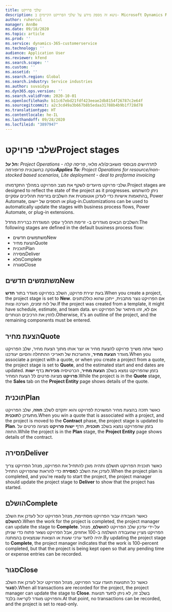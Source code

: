 ```yaml
---
title: שלבי פרויקט
description: נושא זה מספק מידע על שלבי הפרויקט הקיימים ב- Microsoft Dynamics Project Operations.
author: ruhercul
manager: AnnBe
ms.date: 09/18/2020
ms.topic: article
ms.prod: ''
ms.service: dynamics-365-customerservice
ms.technology: ''
audience: Application User
ms.reviewer: kfend
ms.search.scope: ''
ms.custom: ''
ms.assetid: ''
ms.search.region: Global
ms.search.industry: Service industries
ms.author: suvaidya
ms.dyn365.ops.version: ''
ms.search.validFrom: 2020-10-01
ms.openlocfilehash: b11c67ebd21fdf423eeae2db8154f26787c2e64f
ms.sourcegitcommit: a2c3cd49a3b667b8b5edaa31788b4b9b1f728d78
ms.translationtype: HT
ms.contentlocale: he-IL
ms.lasthandoff: 09/28/2020
ms.locfileid: "3897947"
---
```

# <a name="project-stages"></a><span data-ttu-id="53988-103">שלבי פרויקט</span><span class="sxs-lookup"><span data-stu-id="53988-103">Project stages</span></span>

<span data-ttu-id="53988-104">_**חל על:** Project Operations לתרחישים מבוססי משאבים/לא מלאי, פריסה קלה - עסקה בחשבונית פרופורמה_</span><span class="sxs-lookup"><span data-stu-id="53988-104">_**Applies To:** Project Operations for resource/non-stocked based scenarios, Lite deployment - deal to proforma invoicing_</span></span>

<span data-ttu-id="53988-105">שלבי פרויקט מיועדים לשקף את מצב הפרויקט במהלך התקדמותו.</span><span class="sxs-lookup"><span data-stu-id="53988-105">Project stages are designed to reflect the state of the project as it progresses.</span></span> <span data-ttu-id="53988-106">ניתן להשתמש בהתאמות אישיות כדי לעדכן אוטומטית את השלבים בזרימת תהליכים עסקיים, Power Automate, או תוספים של יישום plug-in.</span><span class="sxs-lookup"><span data-stu-id="53988-106">Customizations can be used to automatically update the stages with business process flows, Power Automate, or plug-in extensions.</span></span>

<span data-ttu-id="53988-107">השלבים הבאים מוגדרים ב- זרימת תהליך עסקי המוגדרת כברירת מחדל:</span><span class="sxs-lookup"><span data-stu-id="53988-107">The following stages are defined in the default business process flow:</span></span>

- <span data-ttu-id="53988-108">משתמשים חדשים</span><span class="sxs-lookup"><span data-stu-id="53988-108">New</span></span>
- <span data-ttu-id="53988-109">הצעת מחיר</span><span class="sxs-lookup"><span data-stu-id="53988-109">Quote</span></span>
- <span data-ttu-id="53988-110">תוכנית</span><span class="sxs-lookup"><span data-stu-id="53988-110">Plan</span></span>
- <span data-ttu-id="53988-111">מסירה</span><span class="sxs-lookup"><span data-stu-id="53988-111">Deliver</span></span>
- <span data-ttu-id="53988-112">מלא</span><span class="sxs-lookup"><span data-stu-id="53988-112">Complete</span></span>
- <span data-ttu-id="53988-113">סגורה</span><span class="sxs-lookup"><span data-stu-id="53988-113">Close</span></span> 

## <a name="new"></a><span data-ttu-id="53988-114">משתמשים חדשים</span><span class="sxs-lookup"><span data-stu-id="53988-114">New</span></span>

<span data-ttu-id="53988-115">בעת יצירת פרויקט, השלב בפרויקט מוגדר בתור **חדש**.</span><span class="sxs-lookup"><span data-stu-id="53988-115">When you create a project, the project stage is set to **New**.</span></span> <span data-ttu-id="53988-116">אם הפרויקט נוצר מתבנית, ייתכן שהוא כוללנתונים של לוח זמנים, הערכה וצוות.</span><span class="sxs-lookup"><span data-stu-id="53988-116">If the project was created from a template, it might have schedule, estimate, and team data.</span></span> <span data-ttu-id="53988-117">אם לא, זהו מיתאר של הפרויקט ויש להזין את הרכיבים הנותרים.</span><span class="sxs-lookup"><span data-stu-id="53988-117">Otherwise, it's an outline of the project, and the remaining components must be entered.</span></span>

## <a name="quote"></a><span data-ttu-id="53988-118">הצעת מחיר</span><span class="sxs-lookup"><span data-stu-id="53988-118">Quote</span></span>

<span data-ttu-id="53988-119">כאשר אתה משייך פרויקט להצעת מחיר או יוצר אותו מתוך הצעת מחיר, שלב הפרויקט מוגדר **הצעת מחיר**, וההערכות של תאריכי ההתחלה והסיום יעודכנו.</span><span class="sxs-lookup"><span data-stu-id="53988-119">When you associate a project with a quote, or when you create a project from a quote, the project stage is set to **Quote**, and the estimated start and end dates are updated.</span></span> <span data-ttu-id="53988-120">בזמן שהפרויקט נמצא בשלב **הצעת מחיר**, הכרטיסיה **מכירות** בדף **ישות פרויקט** מציגה פרטים לל הצעת המחיר.</span><span class="sxs-lookup"><span data-stu-id="53988-120">While the project is in the **Quote** stage, the **Sales** tab on the **Project Entity** page shows details of the quote.</span></span>

## <a name="plan"></a><span data-ttu-id="53988-121">תוכנית</span><span class="sxs-lookup"><span data-stu-id="53988-121">Plan</span></span>

<span data-ttu-id="53988-122">כאשר תזכה בהצעת מחיר המשויכת לפרויקט והוא יתקדם לשלב **חוזה**, שלב הפרויקט מתעדכן ל**תוכנית**.</span><span class="sxs-lookup"><span data-stu-id="53988-122">When you win a quote that is associated with a project, and the project is moved to the **Contract** phase, the project stage is updated to **Plan**.</span></span> <span data-ttu-id="53988-123">בזמן שהפרויקט נמצא בשלב **תוכנית**, הדף **ישות פרויקט** מציגה פרטים על החוזה.</span><span class="sxs-lookup"><span data-stu-id="53988-123">While the project is in the **Plan** stage, the **Project Entity** page shows details of the contract.</span></span>

## <a name="deliver"></a><span data-ttu-id="53988-124">מסירה</span><span class="sxs-lookup"><span data-stu-id="53988-124">Deliver</span></span>

<span data-ttu-id="53988-125">כאשר תוכנית הפרויקט תושלם ותהיה מוכן להתחיל את הפרויקט, מנהל הפרויקט צריך לעדכן את השלב ל**מסירה** כדי להראות שהפרויקט התחיל.</span><span class="sxs-lookup"><span data-stu-id="53988-125">When the project plan is completed, and you're ready to start the project, the project manager should update the project stage to **Deliver** to show that the project has started.</span></span>

## <a name="complete"></a><span data-ttu-id="53988-126">הושלם</span><span class="sxs-lookup"><span data-stu-id="53988-126">Complete</span></span> 

<span data-ttu-id="53988-127">כאשר העבודה עבור הפרויקט מסתיימת, מנהל הפרויקט יכול לעדכן את השלב ל**הושלם**.</span><span class="sxs-lookup"><span data-stu-id="53988-127">When the work for the project is completed, the project manager can update the stage to **Complete**.</span></span> <span data-ttu-id="53988-128">על-ידי עדכון שלב הפרויקט ל**הושלם**, מנהל הפרויקט מציין שהעבודה הושלמה ב-100 אחוזים, אבל הפרויקט נשאר פתוח כדי שניתן יהיה לתעד ערכי שעות או הוצאות שנמצאים בהמתנה.</span><span class="sxs-lookup"><span data-stu-id="53988-128">By updating the project stage to **Complete**, the project manager indicates that the work is 100-percent completed, but that the project is being kept open so that any pending time or expense entries can be recorded.</span></span>

## <a name="close"></a><span data-ttu-id="53988-129">סגור</span><span class="sxs-lookup"><span data-stu-id="53988-129">Close</span></span>

<span data-ttu-id="53988-130">כאשר כל התנועות תועדו עבור הפרויקט, מנהל הפרויקט יכול לעדכן את השלב ל**סגור**.</span><span class="sxs-lookup"><span data-stu-id="53988-130">When all transactions are recorded for the project, the project manager can update the stage to **Close**.</span></span> <span data-ttu-id="53988-131">בשלב זה, לא ניתן לתעד תנועות והפרויקט מוגדר לקריאה בלבד.</span><span class="sxs-lookup"><span data-stu-id="53988-131">At that point, no transactions can be recorded, and the project is set to read-only.</span></span>

